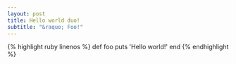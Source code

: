 ```yaml
---
layout: post
title: Hello world duo!
subtitle: "&raquo; Foo!"
---
```


{% highlight ruby linenos %}
def foo
  puts 'Hello world!'
end
{% endhighlight %}
